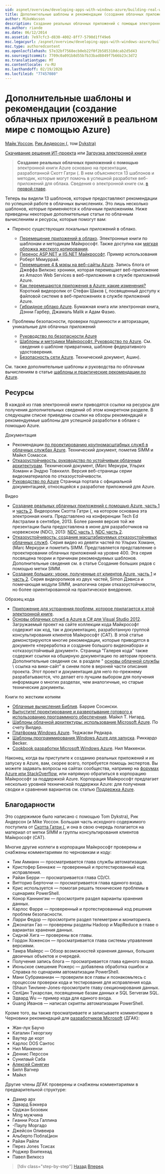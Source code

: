 ```yaml
---
uid: aspnet/overview/developing-apps-with-windows-azure/building-real-world-cloud-apps-with-windows-azure/more-patterns-and-guidance
title: Дополнительные шаблоны и рекомендации (создание облачных приложений в реальном мире с помощью Azure) | Документация Майкрософт
author: MikeWasson
description: Создание реальных облачных приложений с помощью электронной книги Azure основано на презентации, разработанной Скотт Гатри (. В нем объясняются 13 шаблонов и методик, которые могут...
ms.author: riande
ms.date: 06/12/2014
ms.assetid: 7e97cfc3-d830-4002-8ff7-5790d1ff49e6
msc.legacyurl: /aspnet/overview/developing-apps-with-windows-azure/building-real-world-cloud-apps-with-windows-azure/more-patterns-and-guidance
msc.type: authoredcontent
ms.openlocfilehash: 57e32bf7568ecb0eb22f0f2b585310dcab2d5d43
ms.sourcegitcommit: 7709c0a091b8d55b7b33bad8849f7b66b23c3d72
ms.translationtype: MT
ms.contentlocale: ru-RU
ms.lasthandoff: 02/19/2020
ms.locfileid: "77457080"
---
```

# <a name="more-patterns-and-guidance-building-real-world-cloud-apps-with-azure"></a>Дополнительные шаблоны и рекомендации (создание облачных приложений в реальном мире с помощью Azure)

[Майк Уоссон](https://github.com/MikeWasson), [Рик Андерсон (](https://twitter.com/RickAndMSFT), том [Dykstra)](https://github.com/tdykstra)

[Скачивание решения ИТ-проекта](https://code.msdn.microsoft.com/Fix-It-app-for-Building-cdd80df4) или [Загрузка электронной книги](https://blogs.msdn.com/b/microsoft_press/archive/2014/07/23/free-ebook-building-cloud-apps-with-microsoft-azure.aspx)

> **Создание реальных облачных приложений с помощью** электронной книги Azure основано на презентации, разработанной Скотт Гатри (. В нем объясняются 13 шаблонов и методик, которые могут помочь в успешной разработке веб-приложений для облака. Сведения о электронной книге см. [в первой главе](introduction.md).

Теперь вы видели 13 шаблонов, которые предоставляют рекомендации по успешной работе в облачных вычислениях. Это лишь несколько шаблонов, которые применяются к облачным приложениям. Ниже приведены некоторые дополнительные статьи по облачным вычислениям и ресурсы, которые помогут вам:

- Перенос существующих локальных приложений в облако. 

    - [Перемещение приложений в облако](https://msdn.microsoft.com/library/ff728592.aspx). Электронные книги по шаблонам и методикам Майкрософт. Также доступна как [мягкая обложка жесткого копирования](https://www.amazon.com/dp/1621140202).
    - [Перенос ASP.NET и IIS.NET Майкрософт](https://go.microsoft.com/fwlink/?LinkId=400656). Пример использования Роберт Мкмуррай.
    - [Перемещение 4 &amp; мэры на веб-сайты Azure](http://www.jeff.wilcox.name/2013/04/4thandmayor-azure-websites/). Запись блога от Джеффа Вилкокс хроники, которая перемещает веб-приложение из Amazon Web Services в веб-приложения в службе приложений Azure.
    - [Как перемещаются приложения в Azure: какие изменения?](https://azure.microsoft.com/documentation/videos/web-sites-internals-and-the-file-system/) Короткий видеоролик от Стефан Шаков (, посвященный доступу к файловой системе в веб-приложениях в службе приложений Azure.
    - [Гибридное облако Azure](https://www.amazon.com/dp/B00EOP4UQW). Бумажная книга или электронная книга, Дэнни Гарбер, Джамаль Malik и Адам Фазио.
- Проблемы безопасности, проверки подлинности и авторизации, уникальные для облачных приложений

    - [Руководство по безопасности Azure](https://azure.microsoft.com/blog/2014/02/10/best-practices-windows-azure-websites-waws/)
    - [Шаблоны и методики Майкрософт. Руководство по Azure](https://msdn.microsoft.com/library/dn568099.aspx). См. сведения о шаблоне привратника, шаблоне федеративного удостоверения.
    - [Безопасность сети Azure](https://download.microsoft.com/download/4/3/9/43902EC9-410E-4875-8800-0788BE146A3D/Windows%20Azure%20Network%20Security%20Whitepaper%20-%20FINAL.docx). Технический документ, Ашин).

См. также дополнительные шаблоны и руководства по облачным вычислениям в статье [шаблоны и практические рекомендации по Azure](https://msdn.microsoft.com/library/dn568099.aspx).

<a id="resources"></a>
## <a name="resources"></a>Ресурсы

В каждой из глав электронной книги приводятся ссылки на ресурсы для получения дополнительных сведений об этом конкретном разделе. В следующем списке приведены ссылки на обзоры рекомендаций и рекомендуемые шаблоны для успешной разработки в облаке с помощью Azure.

Документация

- Рекомендации [по проектированию крупномасштабных служб в облачных службах Azure](https://msdn.microsoft.com/library/windowsazure/jj717232.aspx). Технический документ, пометив SIMM и Майкл Сомасси.
- [Отказоустойчивость: руководство по устойчивым облачным архитектурам](https://msdn.microsoft.com/library/windowsazure/jj853352.aspx). Технический документ, (Marc Меркури, Ульрих Хоманн и Эндрю Товнхилл. Версия веб-страницы серии видеоматериалов по отказоустойчивости.
- [Руководство по Azure](https://azure.microsoft.com/develop/net/guidance/) Страница портала с официальной документацией, относящейся к разработке приложений для Azure.

Видео

- [Создание реальных облачных приложений с помощью Azure, часть 1](https://channel9.msdn.com/Events/TechEd/Australia/2013/AZR324) и [часть 2](https://channel9.msdn.com/Events/TechEd/Australia/2013/AZR325). Видеоролик Скотта Гатри (, на котором основана эта электронная книга. Представлено на конференции Tech Ed Австралии в сентябре, 2013. Более ранняя версия той же презентации была предоставлена в июне для разработчиков на норвежском (NDC), 2013: [NDC часть 1](http://vimeo.com/68215538), [NDC часть 2](http://vimeo.com/68215602).
- [Отказоустойчивость: создание масштабируемых отказоустойчивых облачных служб](https://channel9.msdn.com/Series/FailSafe). Серия видео из девяти частей по Ульрих Хоманн, (Marc Меркури и пометить SIMM. Представляется представление о проектировании облачных приложений на уровне 400. Эта серия посвящена теории и причинам рекомендуемых шаблонов. Дополнительные сведения см. в статье Создание больших рядов с помощью метки SIMM.
- [Создание больших: уроки, полученные от клиентов Azure, часть 1](https://channel9.msdn.com/Events/Build/2012/3-029) и [часть 2](https://channel9.msdn.com/Events/Build/2012/3-030). Серия видеороликов из двух частей, Simon Дэвиса и помечающая модули SIMM, аналогична серии отказоустойчивости, но более ориентированной на практическое внедрение.

Образец кода

- [Приложение для устранения проблем, которое прилагается к этой электронной книге](https://code.msdn.microsoft.com/Fix-It-app-for-Building-cdd80df4?cdn_id=2013-12-03-002).
- [Основы облачных служб в Azure в C# для Visual Studio 2012](https://aka.ms/csf). Загружаемый проект на сайте коллекции кода Майкрософт содержит как код, так и документацию, разработанную группой консультирования клиентов Майкрософт (CAT). В этой статье демонстрируются многие рекомендации, которые приводятся в документе «переработка и создание большого видеонабора» и «отказоустойчивый документ». Страница "Галерея кода" также содержит ссылки на обширную документацию по авторам проекта. Дополнительные сведения см. в разделе " [основы облачной службы](https://social.technet.microsoft.com/wiki/contents/articles/17987.cloud-service-fundamentals.aspx) \ ссылка на вики-сайт" в синем поле в верхней части описания проекта. Этот проект и документация для него по-прежнему разрабатываются, что делает его лучшим выбором для получения информации о многих разделах, чем аналогичные, но старые технические документы.

Книги по жестким копиям

- [Облачные вычисления Библия](https://www.amazon.com/dp/0470903562). Баррие Сосински.
- [Выпустите! проектирование и развертывание готового к использованию программного обеспечения](https://www.amazon.com/Release-It-Production-Ready-Pragmatic-Programmers/dp/0978739213). Майкл T. Нигард.
- [Шаблоны облачной архитектуры: использование Microsoft Azure](http://shop.oreilly.com/product/0636920023777.do). По счету Вилдер.
- [Платформа Windows Azure](https://www.amazon.com/dp/1430235632). Теджасви Редкара.
- [Шаблоны программирования Windows Azure для запуска](https://www.amazon.com/dp/1849685606). Риккардо Becker.
- [Cookbook разработки Microsoft Windows Azure](https://www.amazon.com/dp/1849682224). Нил Маккензи.

Наконец, когда вы приступите к созданию реальных приложений и их запуску в Azure, вам, скорее всего, потребуется помощь экспертов. Вы можете задавать вопросы на сайтах сообщества, например на [форумах Azure или StackOverflow](https://azure.microsoft.com/support/forums/), или напрямую обратиться в корпорацию Майкрософт за поддержкой Azure. Корпорация Майкрософт предлагает несколько уровней технической поддержки Azure: для получения сводки и сравнения вариантов см. статью [Поддержка Azure](https://azure.microsoft.com/support/plans/).

<a id="acknowledgments"></a>
## <a name="acknowledgments"></a>Благодарности

Это содержимое было написано с помощью Tom Dykstra), Рик Андерсон (и Mike Уоссон. Большая часть исходного содержимого поступила от [Скотта Гатри (](https://weblogs.asp.net/scottgu/), и она в свою очередь полагается на материал от метки SIMM и группы консультирования клиентов Майкрософт (CAT).

Многие другие коллеги в корпорации Майкрософт проверены и снабжены комментариями по черновикам и коду:

- Тим Амманн — просматривается глава службы автоматизации.
- Кристофер Беннаже — проверенный и протестированный код исправления.
- Райан Берри — просматривается глава CD/CI.
- Витторио Берточчи — просматривается глава единого входа.
- Крис используется — помогая решать технические проблемы в сценариях PowerShell.
- Конор Каннингэм — просмотрите раздел варианты хранения данных.
- Карлос Фарре — проверенный и протестированный код решения проблем безопасности.
- Ларри Федор — просмотрите раздел телеметрии и мониторинга.
- Джонатан Гао — проверены разделы Hadoop и MapReduce в главе о вариантах хранения данных.
- Сиднэй Хига — проверены все главы.
- Гордон Хоженсон — просматривается глава системы управления версиями.
- Тамра Майерс — Обзор возможностей хранения данных, больших двоичных объектов и очередей.
- Получения запись блога — просматривается глава единого входа.
- Июньское смешение Рожерс — добавлена обработка ошибок и Справка по сценариям автоматизации PowerShell.
- Мани Субраманиан — проверили все главы и познакомьтесь с процессом проверки кода и тестирования для исправления кода.
- (Shaun Тинлине-Jones-просмотрите главу секционирования данных.
- СелЦин Тукарслан, посвященные базам данных и SQL Serverам SQL.
- Эдвард Wu — пример кода для единого входа.
- Guang Иванов — написал скрипты автоматизации PowerShell.

Кроме того, вы также просматриваете и записываете комментарии в Черновики рекомендаций для [разработчиков Microsoft](https://aka.ms/DGAC) (ДГАК):

- Жан-лук Баучо
- Каталин Гхеоргхиу
- Ваутер де корт
- Карлос DOS Сантос
- Нил Маккензи
- Деннис Перссон
- Сунилаый Саба
- [Алексей Синягин](http://www.linkedin.com/in/sinyagin)
- Билл Вагнер
- Майкл

Другие члены ДГАК проверены и снабжены комментариями в предварительной структуре:

- Дамир арх
- Эдвард Бэккера
- Срджан Бозовик
- Ming мужчина
- Гианни Роса Галлина
- -Паулу Моргадо
- Джейсон Оливеира
- Альберто ПоблаЦион
- Райан Райли
- Перез Jones Тсисах
- Роджер Вхитехеад
- Павел Вилкосз

> [!div class="step-by-step"]
> [Назад](queue-centric-work-pattern.md)
> [Вперед](the-fix-it-sample-application.md)
